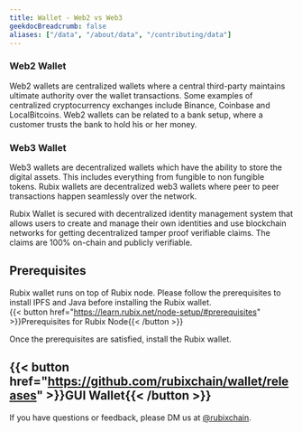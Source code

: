 ```yaml
---
title: Wallet - Web2 vs Web3
geekdocBreadcrumb: false
aliases: ["/data", "/about/data", "/contributing/data"]
---
```


### Web2 Wallet
Web2 wallets are centralized wallets where a central third-party maintains ultimate authority over the wallet transactions. Some examples of centralized cryptocurrency exchanges include Binance, Coinbase and LocalBitcoins. Web2 wallets can be related to a bank setup, where a customer trusts the bank to hold his or her money.

### Web3 Wallet
Web3 wallets are decentralized wallets which have the ability to store the digital assets. This includes everything from fungible to non fungible tokens. Rubix wallets are decentralized web3 wallets where peer to peer transactions happen seamlessly over the network.

Rubix Wallet is secured with decentralized identity management system that allows users to create and manage their own identities and use blockchain networks for getting decentralized tamper proof verifiable claims. The claims are 100% on-chain and publicly verifiable.

## Prerequisites

Rubix wallet runs on top of Rubix node. Please follow the prerequisites to install IPFS and Java before installing the Rubix wallet. <br>
{{< button href="https://learn.rubix.net/node-setup/#prerequisites" >}}Prerequisites for Rubix Node{{< /button >}}

Once the prerequisites are satisfied, install the Rubix wallet. <br>
## {{< button href="https://github.com/rubixchain/wallet/releases" >}}GUI Wallet{{< /button >}}

If you have questions or feedback, please DM us at [@rubixchain](http://twitter.com/rubixChain).
 <!--
<br>

{{< hint info >}}

### What happens when the mining level upgrades?

Credits required to mine a RBT doubles every time the mining level increases. For example, if a node requires 32 credits to mine a RBT in level 3, then the next level requires 64 credits to mine a RBT in level 4. Hence it is reccomended to mine RBT as soon as the required credits are accumulated.

{{< expand "How to know the current level?" >}}

**Oracle:**

- Network is currently mining in `level 4` - reached on `5 th march 2022`

{{< / expand >}}
{{< / hint >}}
 -->